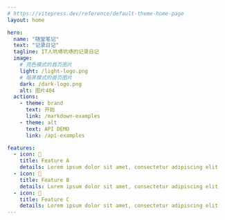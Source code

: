 ```yaml
---
# https://vitepress.dev/reference/default-theme-home-page
layout: home

hero:
  name: "随堂笔记"
  text: "记录日记"
  tagline: IT人吭哧吭哧的记录日记
  image:
    # 亮色模式的首页图片
    light: /light-logo.png
    # 暗黑模式的首页图片
    dark: /dark-logo.png
    alt: 图片404
  actions:
    - theme: brand
      text: 开始
      link: /markdown-examples
    - theme: alt
      text: API DEMO
      link: /api-examples

features:
  - icon: 🥥
    title: Feature A
    details: Lorem ipsum dolor sit amet, consectetur adipiscing elit
  - icon: 🍒
    title: Feature B
    details: Lorem ipsum dolor sit amet, consectetur adipiscing elit
  - icon: 🍈
    title: Feature C
    details: Lorem ipsum dolor sit amet, consectetur adipiscing elit
---
```


